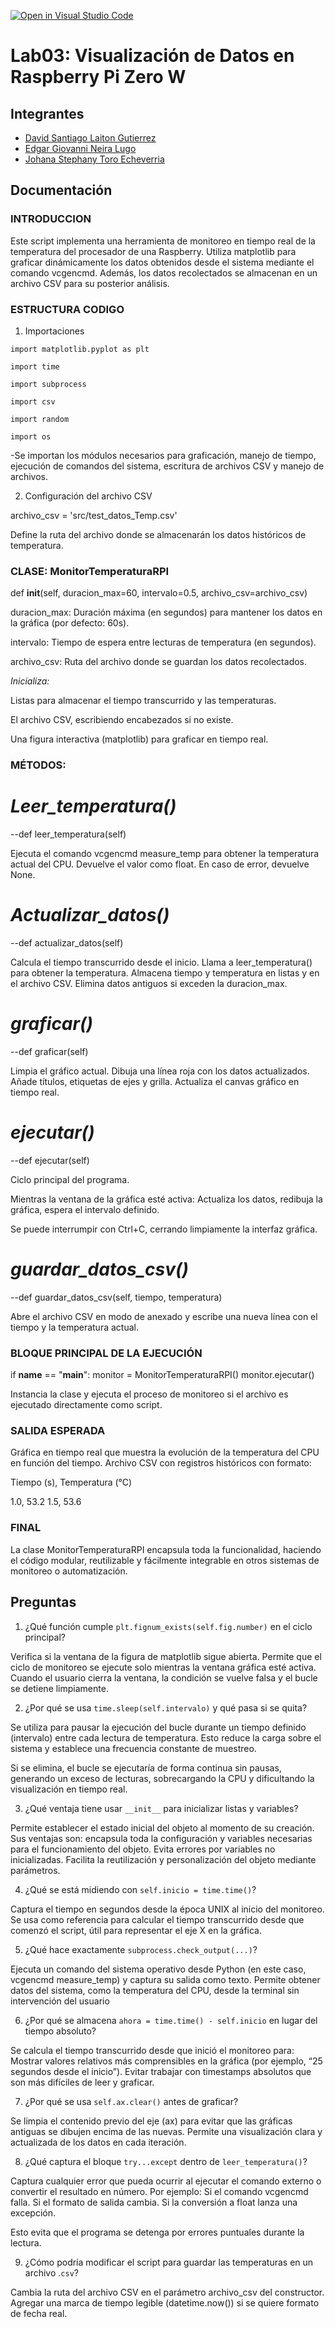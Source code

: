 [![Open in Visual Studio Code](https://classroom.github.com/assets/open-in-vscode-2e0aaae1b6195c2367325f4f02e2d04e9abb55f0b24a779b69b11b9e10269abc.svg)](https://classroom.github.com/online_ide?assignment_repo_id=19144093&assignment_repo_type=AssignmentRepo)
# Lab03: Visualización de Datos en Raspberry Pi Zero W

## Integrantes

- [David Santiago Laiton Gutierrez](https://github.com/dslaitong)
- [Edgar Giovanni Neira Lugo](https://github.com/Gioneira)
- [Johana Stephany Toro Echeverria](https://github.com/JohanaT97)

## Documentación
### INTRODUCCION
Este script implementa una herramienta de monitoreo en tiempo real de la temperatura del procesador de una Raspberry. Utiliza matplotlib para graficar dinámicamente los datos obtenidos desde el sistema mediante el comando vcgencmd. Además, los datos recolectados se almacenan en un archivo CSV para su posterior análisis.

### ESTRUCTURA CODIGO
1. Importaciones

```import matplotlib.pyplot as plt```

```import time```

```import subprocess```

```import csv```

```import random```

```import os```

-Se importan los módulos necesarios para graficación, manejo de tiempo, ejecución de comandos del sistema, escritura de archivos CSV y manejo de archivos.

2. Configuración del archivo CSV

archivo_csv = 'src/test_datos_Temp.csv'

Define la ruta del archivo donde se almacenarán los datos históricos de temperatura.

### CLASE: MonitorTemperaturaRPI

def __init__(self, duracion_max=60, intervalo=0.5, archivo_csv=archivo_csv)

duracion_max: Duración máxima (en segundos) para mantener los datos en la gráfica (por defecto: 60s).

intervalo: Tiempo de espera entre lecturas de temperatura (en segundos).

archivo_csv: Ruta del archivo donde se guardan los datos recolectados.

*Inicializa:*

Listas para almacenar el tiempo transcurrido y las temperaturas.

El archivo CSV, escribiendo encabezados si no existe.

Una figura interactiva (matplotlib) para graficar en tiempo real.

### MÉTODOS: 

# *Leer_temperatura()*

--def leer_temperatura(self)

Ejecuta el comando vcgencmd measure_temp para obtener la temperatura actual del CPU. Devuelve el valor como float. En caso de error, devuelve None.

# *Actualizar_datos()*

--def actualizar_datos(self)

Calcula el tiempo transcurrido desde el inicio. Llama a leer_temperatura() para obtener la temperatura. Almacena tiempo y temperatura en listas y en el archivo CSV. Elimina datos antiguos si exceden la duracion_max.

# *graficar()*

--def graficar(self)

Limpia el gráfico actual. Dibuja una línea roja con los datos actualizados. Añade títulos, etiquetas de ejes y grilla. Actualiza el canvas gráfico en tiempo real.

# *ejecutar()*

--def ejecutar(self)

Ciclo principal del programa.

Mientras la ventana de la gráfica esté activa: Actualiza los datos, redibuja la gráfica, espera el intervalo definido.

Se puede interrumpir con Ctrl+C, cerrando limpiamente la interfaz gráfica.

# *guardar_datos_csv()*

--def guardar_datos_csv(self, tiempo, temperatura)

Abre el archivo CSV en modo de anexado y escribe una nueva línea con el tiempo y la temperatura actual.


### BLOQUE PRINCIPAL DE LA EJECUCIÓN

if __name__ == "__main__":
    monitor = MonitorTemperaturaRPI()
    monitor.ejecutar()

Instancia la clase y ejecuta el proceso de monitoreo si el archivo es ejecutado directamente como script.


### SALIDA ESPERADA

Gráfica en tiempo real que muestra la evolución de la temperatura del CPU en función del tiempo.
Archivo CSV con registros históricos con formato:

Tiempo (s), Temperatura (°C)

1.0, 53.2
1.5, 53.6

### FINAL

La clase MonitorTemperaturaRPI encapsula toda la funcionalidad, haciendo el código modular, reutilizable y fácilmente integrable en otros sistemas de monitoreo o automatización.

## Preguntas

1. ¿Qué función cumple ```plt.fignum_exists(self.fig.number)``` en el ciclo principal?

Verifica si la ventana de la figura de matplotlib sigue abierta. Permite que el ciclo de monitoreo se ejecute solo mientras la ventana gráfica esté activa. Cuando el usuario cierra la ventana, la condición se vuelve falsa y el bucle se detiene limpiamente.

2. ¿Por qué se usa ```time.sleep(self.intervalo)``` y qué pasa si se quita?

Se utiliza para pausar la ejecución del bucle durante un tiempo definido (intervalo) entre cada lectura de temperatura. Esto reduce la carga sobre el sistema y establece una frecuencia constante de muestreo.

Si se elimina, el bucle se ejecutaría de forma continua sin pausas, generando un exceso de lecturas, sobrecargando la CPU y dificultando la visualización en tiempo real.

3. ¿Qué ventaja tiene usar ```__init__``` para inicializar listas y variables?

Permite establecer el estado inicial del objeto al momento de su creación. Sus ventajas son: encapsula toda la configuración y variables necesarias para el funcionamiento del objeto. Evita errores por variables no inicializadas. Facilita la reutilización y personalización del objeto mediante parámetros.

4. ¿Qué se está midiendo con ```self.inicio = time.time()```?

Captura el tiempo en segundos desde la época UNIX al inicio del monitoreo. Se usa como referencia para calcular el tiempo transcurrido desde que comenzó el script, útil para representar el eje X en la gráfica.

5. ¿Qué hace exactamente ```subprocess.check_output(...)```?

Ejecuta un comando del sistema operativo desde Python (en este caso, vcgencmd measure_temp) y captura su salida como texto. Permite obtener datos del sistema, como la temperatura del CPU, desde la terminal sin intervención del usuario

6. ¿Por qué se almacena ```ahora = time.time() - self.inicio``` en lugar del tiempo absoluto?

Se calcula el tiempo transcurrido desde que inició el monitoreo para: Mostrar valores relativos más comprensibles en la gráfica (por ejemplo, “25 segundos desde el inicio”). Evitar trabajar con timestamps absolutos que son más difíciles de leer y graficar.

7. ¿Por qué se usa ```self.ax.clear()``` antes de graficar?

Se limpia el contenido previo del eje (ax) para evitar que las gráficas antiguas se dibujen encima de las nuevas. Permite una visualización clara y actualizada de los datos en cada iteración.

8. ¿Qué captura el bloque ```try...except``` dentro de ```leer_temperatura()```?

Captura cualquier error que pueda ocurrir al ejecutar el comando externo o convertir el resultado en número. Por ejemplo: Si el comando vcgencmd falla. Si el formato de salida cambia. Si la conversión a float lanza una excepción.

Esto evita que el programa se detenga por errores puntuales durante la lectura.

9. ¿Cómo podría modificar el script para guardar las temperaturas en un archivo .```csv```?

Cambia la ruta del archivo CSV en el parámetro archivo_csv del constructor. Agregar una marca de tiempo legible (datetime.now()) si se quiere formato de fecha real.
